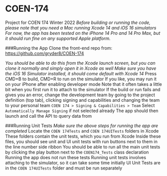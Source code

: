 # COEN-174
Project for COEN 174 Winter 2022
_Before building or running the code, please note that you need a Mac running Xcode 14 and iOS 16 simulators
For now, the app has been tested on the iPhone 14 Pro and 14 Pro Max, but it should run fine on any supported Apple platform._

###Running the App
Clone the front-end repo from: https://github.com/gryder8/COEN-174  

_You should be able to do this from the Xcode launch screen, but you can clone it normally and simply open it in Xcode as well_
_Make sure you have the iOS 16 Simulator installed, it should come default with Xcode 14_
Press CMD+B to build, CMD+R to run on the simulator
If you like, you may run it on your iPhone after enabling developer mode
Note that it often takes a little bit when you first run it to attach to the simulator
If the build or run fails and gives you an error, change the development team by going to the project definition (top tab), clicking signing and capabilities and changing the team to your personal team `COEN 174 > Signing & Capabilities > Team`
Select `Automatically Manage Signing` if not selected already
The app should then launch and call the API to query data from

###Running Unit Tests
_Make sure the above steps for running the app are completed_
Locate the `COEN 174Tests` and `COEN 174UITests` folders in Xcode
These folders contain the unit tests, which you run from Xcode 
Inside these files, you should see unit and UI unit tests with run buttons next to them in the line number side ribbon
You should be able to run all the main unit tests by clicking the play button next to the `COEN174_Tests` class declaration
Running the app does not run these tests
Running unit tests involves attaching to the simulator, so it can take some time initially
UI Unit Tests are in the `COEN 174UITests` folder and must be run separately
